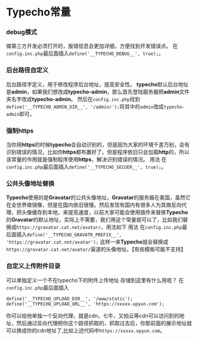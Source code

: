 # Typecho常量

### debug模式
做第三方开发必须打开的，报错信息会更加详细，方便找到开发错误点。
在`config.inc.php`最后面插入`define('__TYPECHO_DEBUG__', true);`。

### 后台路径自定义
后台路径字定义，用于修改程序后台地址，提高安全性。
**typecho**默认后台地址是**admin**，如果我们想改成**typecho-admin**，那么首先登陆服务器把**admin**文件夹名字改成**typecho-admin**。
然后在`config.inc.php`找到`define('__TYPECHO_ADMIN_DIR__', '/admin/');`将其中的`admin`改成`typecho-admin`即可。

### 强制https
当你用**https**的时候**typecho**会自动识别的，但是因为大家的环境千差万别，会有识别错误的情况，比如你**https**都布置好了，但是程序依旧只会加载**http**的，所以该常量的作用就是强制程序使用**https**，解决识别错误的情况。
用法
在`config.inc.php`最后面插入`define('__TYPECHO_SECUER__', true);`。

### 公共头像地址替换

**Typecho**使用的是**Gravatar**的公共头像地址，**Gravatar**的服务器在美国，虽然它在全世界做镜像，但是在国内依旧很慢。然后发现有国内有很多人为其做反向代理，把头像缓存到本地，来提高速度，以前大家可能会使用插件来替换**Typecho**的**Gravatar**的默认地址，实际上不需要，我们用这个常量就可以了，比如我们替换成`https://gravatar.cat.net/avatar/`，用法如下
用法
在`config.inc.php`最后面插入`define('__TYPECHO_GRAVATR_PREFIX__', 'https://gravatar.cat.net/avatar');`
这样一来**Typecho**就会替换成`https://gravatar.cat.net/avatar/`渠道的头像地址。【有些模板可能不支持】

### 自定义上传附件目录

可以单独定义一个不在typecho下的附件上传地址
存储到这里有什么用呢？
在`config.inc.php`最后面插入

```
define('__TYPECHO_UPLOAD_DIR__', '/www/static');
define('__TYPECHO_UPLOAD_URL__', 'https://xxxxx.upyun.com');
```

你可以给他单独一个反向代理，就是cdn，七牛，又拍云等cdn可以访问到的地址，然后通过反向代理把你这个路径抓取的，抓取过去后，你那前面的展示地址就可以换成你的cdn地址了,比如上述代码中`https://xxxxx.upyun.com`。
